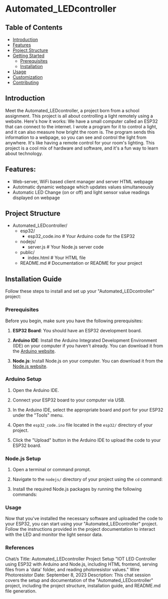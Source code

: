 # Automated_LEDcontroller

## Table of Contents
- [Introduction](#introduction)
- [Features](#features)
- [Project Structure](#project-structure)
- [Getting Started](#getting-started)
  - [Prerequisites](#prerequisites)
  - [Installation](#installation)
- [Usage](#usage)
- [Customization](#customization)
- [Contributing](#contributing)

## Introduction
Meet the Automated_LEDcontroller, a project born from a school assignment. This project is all about controlling a light remotely using a website. Here's how it works: We have a small computer called an ESP32 that can connect to the internet. I wrote a program for it to control a light, and it can also measure how bright the room is. The program sends this information to a webpage, so you can see and control the light from anywhere. It's like having a remote control for your room's lighting. This project is a cool mix of hardware and software, and it's a fun way to learn about technology.


## Features:
- Web-server, WiFi based client manager and server HTML webpage
- Autotmatic dynamic webpage which updates values simultaneously 
- Automatic LED Change (on or off) and light sensor value readings displayed on webpage


## Project Structure
- Automated_LEDcontroller/
  - esp32/
    - esp32_code.ino         # Your Arduino code for the ESP32
  - nodejs/
    - server.js              # Your Node.js server code
  - public/
    - index.html             # Your HTML file
  - README.md                # Documentation or README for your project

## Installation Guide

Follow these steps to install and set up your "Automated_LEDcontroller" project:

### Prerequisites

Before you begin, make sure you have the following prerequisites:

1. **ESP32 Board**: You should have an ESP32 development board.

2. **Arduino IDE**: Install the Arduino Integrated Development Environment (IDE) on your computer if you haven't already. You can download it from the [Arduino website](https://www.arduino.cc/en/software).

3. **Node.js**: Install Node.js on your computer. You can download it from the [Node.js website](https://nodejs.org/).

### Arduino Setup

1. Open the Arduino IDE.

2. Connect your ESP32 board to your computer via USB.

3. In the Arduino IDE, select the appropriate board and port for your ESP32 under the "Tools" menu.

4. Open the `esp32_code.ino` file located in the `esp32/` directory of your project.

5. Click the "Upload" button in the Arduino IDE to upload the code to your ESP32 board.

### Node.js Setup

1. Open a terminal or command prompt.

2. Navigate to the `nodejs/` directory of your project using the `cd` command:

3. Install the required Node.js packages by running the following commands:

### Usage

Now that you've installed the necessary software and uploaded the code to your ESP32, you can start using your "Automated_LEDcontroller" project. Follow the instructions provided in the project documentation to interact with the LED and monitor the light sensor data.


### References
Chat/s Title: Automated_LEDcontroller Project Setup
                "IOT LED Controller using ESP32 with Arduino and Node.js, including HTML frontend, serving files from a 'data' folder, and reading photoresistor values."
                Wire Photoresistor
Date: September 8, 2023
Description: This chat session covers the setup and documentation of the "Automated_LEDcontroller" project, including the project structure, installation guide, and README.md file generation.

